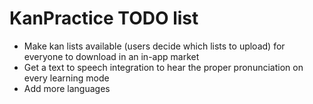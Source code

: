 # KanPractice TODO list

- Make kan lists available (users decide which lists to upload) for everyone to download in an in-app market  
- Get a text to speech integration to hear the proper pronunciation on every learning mode
- Add more languages
